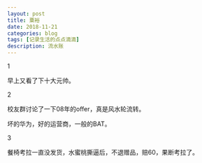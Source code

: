 ```yaml
---
layout: post
title: 粟裕
date: 2018-11-21
categories: blog
tags: [记录生活的点点滴滴]
description: 流水账
---
```


1 

早上又看了下十大元帅。

2

校友群讨论了一下08年的offer，真是风水轮流转。

坏的华为，好的运营商，一般的BAT。

3

餐椅考拉一直没发货，水蜜桃撕逼后，不退赠品，赔60，果断考拉了。






